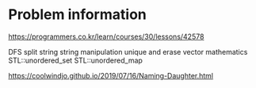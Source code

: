 # Problem information

<https://programmers.co.kr/learn/courses/30/lessons/42578>

DFS
split string
string manipulation
unique and erase vector
mathematics
STL::unordered_set
STL::unordered_map

<https://coolwindjo.github.io/2019/07/16/Naming-Daughter.html>
